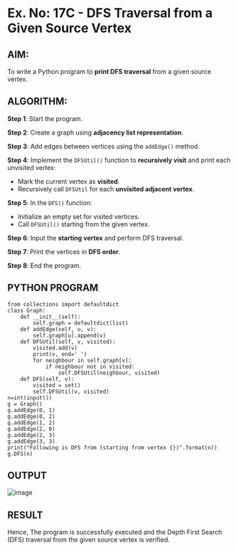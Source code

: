 # Ex. No: 17C - DFS Traversal from a Given Source Vertex

## AIM:
To write a Python program to **print DFS traversal** from a given source vertex.

## ALGORITHM:

**Step 1**: Start the program.

**Step 2**: Create a graph using **adjacency list representation**.

**Step 3**: Add edges between vertices using the `addEdge()` method.

**Step 4**: Implement the `DFSUtil()` function to **recursively visit** and print each unvisited vertex:
- Mark the current vertex as **visited**.
- Recursively call `DFSUtil` for each **unvisited adjacent vertex**.

**Step 5**: In the `DFS()` function:
- Initialize an empty set for visited vertices.
- Call `DFSUtil()` starting from the given vertex.

**Step 6**: Input the **starting vertex** and perform DFS traversal.

**Step 7**: Print the vertices in **DFS order**.

**Step 8**: End the program.

## PYTHON PROGRAM

```
from collections import defaultdict
class Graph:
	def __init__(self):
		self.graph = defaultdict(list)
	def addEdge(self, u, v):
		self.graph[u].append(v)
	def DFSUtil(self, v, visited):
		visited.add(v)
		print(v, end=' ')
		for neighbour in self.graph[v]:
			if neighbour not in visited:
				self.DFSUtil(neighbour, visited)
	def DFS(self, v):
		visited = set()
		self.DFSUtil(v, visited)
n=int(input())
g = Graph()
g.addEdge(0, 1)
g.addEdge(0, 2)
g.addEdge(1, 2)
g.addEdge(2, 0)
g.addEdge(2, 3)
g.addEdge(3, 3)
print("Following is DFS from (starting from vertex {})".format(n))
g.DFS(n)
```

## OUTPUT
![image](https://github.com/user-attachments/assets/3a4e3a2c-4d60-4af8-b3f4-7d17fdcf821c)

## RESULT
Hence, The program is successfully executed and the Depth First Search (DFS) traversal from the given source vertex is verified.
